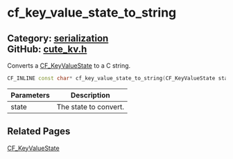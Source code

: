 [](../header.md ':include')

# cf_key_value_state_to_string

Category: [serialization](/api_reference?id=serialization)  
GitHub: [cute_kv.h](https://github.com/RandyGaul/cute_framework/blob/master/include/cute_kv.h)  
---

Converts a [CF_KeyValueState](/serialization/cf_keyvaluestate.md) to a C string.

```cpp
CF_INLINE const char* cf_key_value_state_to_string(CF_KeyValueState state)
```

Parameters | Description
--- | ---
state | The state to convert.

## Related Pages

[CF_KeyValueState](/serialization/cf_keyvaluestate.md)  
